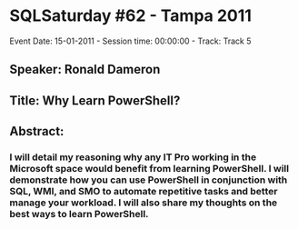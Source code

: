 # SQLSaturday #62 - Tampa 2011
Event Date: 15-01-2011 - Session time: 00:00:00 - Track: Track 5
## Speaker: Ronald Dameron
## Title: Why Learn PowerShell?
## Abstract:
### I will detail my reasoning why any IT Pro working in the Microsoft space would benefit from learning PowerShell. I will demonstrate how you can use PowerShell in conjunction with SQL, WMI, and SMO to automate repetitive tasks and better manage your workload. I will also share my thoughts on the best ways to learn PowerShell.
